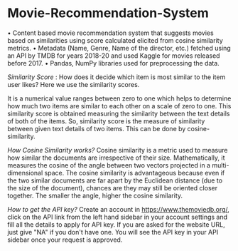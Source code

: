 # Movie-Recommendation-System
• Content based movie recommendation system that suggests movies based on similarities using score calculated elicited from cosine similarity metrics.
• Metadata (Name, Genre, Name of the director, etc.) fetched using an API by TMDB for years 2018-20 and used Kaggle for movies released before 2017.
• Pandas, NumPy libraries used for preprocessing the data.

*Similarity Score* :
How does it decide which item is most similar to the item user likes? Here we use the similarity scores.

It is a numerical value ranges between zero to one which helps to determine how much two items are similar to each other on a scale of zero to one. This similarity score is obtained measuring the similarity between the text details of both of the items. So, similarity score is the measure of similarity between given text details of two items. This can be done by cosine-similarity.

*How Cosine Similarity works?*
Cosine similarity is a metric used to measure how similar the documents are irrespective of their size. Mathematically, it measures the cosine of the angle between two vectors projected in a multi-dimensional space. The cosine similarity is advantageous because even if the two similar documents are far apart by the Euclidean distance (due to the size of the document), chances are they may still be oriented closer together. The smaller the angle, higher the cosine similarity.

*How to get the API key?*
Create an account in https://www.themoviedb.org/, click on the API link from the left hand sidebar in your account settings and fill all the details to apply for API key. If you are asked for the website URL, just give "NA" if you don't have one. You will see the API key in your API sidebar once your request is approved.
